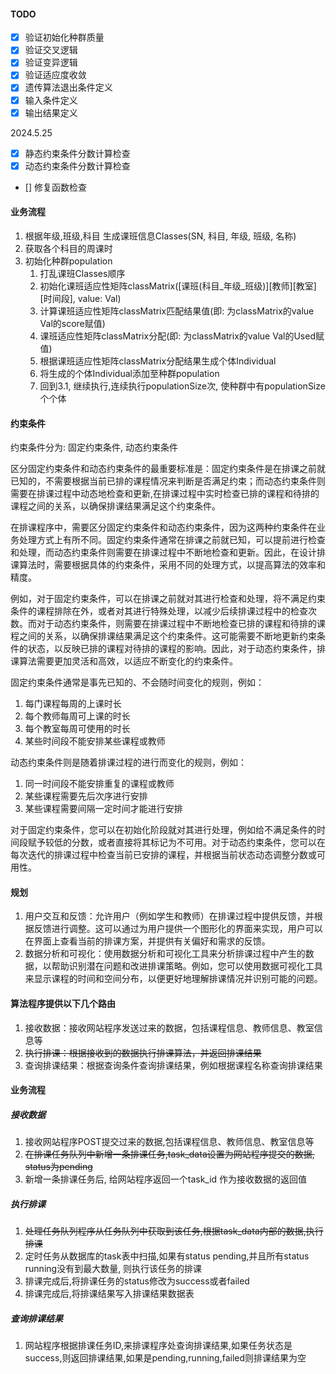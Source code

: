 #### TODO

- [x] 验证初始化种群质量
- [x] 验证交叉逻辑
- [x] 验证变异逻辑
- [x] 验证适应度收敛
- [x] 遗传算法退出条件定义
- [x] 输入条件定义
- [x] 输出结果定义
  
2024.5.25
- [x] 静态约束条件分数计算检查
- [x] 动态约束条件分数计算检查
- [] 修复函数检查

#### 业务流程

1. 根据年级,班级,科目 生成课班信息Classes(SN, 科目, 年级, 班级, 名称)
2. 获取各个科目的周课时
3. 初始化种群population
   1. 打乱课班Classes顺序
   2. 初始化课班适应性矩阵classMatrix([课班(科目_年级_班级)][教师][教室][时间段], value: Val)
   3. 计算课班适应性矩阵classMatrix匹配结果值(即: 为classMatrix的value Val的score赋值)
   4. 课班适应性矩阵classMatrix分配(即: 为classMatrix的value Val的Used赋值)
   5. 根据课班适应性矩阵classMatrix分配结果生成个体Individual
   6. 将生成的个体Individual添加至种群population
   7. 回到3.1, 继续执行,连续执行populationSize次, 使种群中有populationSize个个体


#### 约束条件

约束条件分为: 固定约束条件, 动态约束条件

区分固定约束条件和动态约束条件的最重要标准是：固定约束条件是在排课之前就已知的，不需要根据当前已排的课程情况来判断是否满足约束；而动态约束条件则需要在排课过程中动态地检查和更新,在排课过程中实时检查已排的课程和待排的课程之间的关系，以确保排课结果满足这个约束条件。

在排课程序中，需要区分固定约束条件和动态约束条件，因为这两种约束条件在业务处理方式上有所不同。固定约束条件通常在排课之前就已知，可以提前进行检查和处理，而动态约束条件则需要在排课过程中不断地检查和更新。因此，在设计排课算法时，需要根据具体的约束条件，采用不同的处理方式，以提高算法的效率和精度。

例如，对于固定约束条件，可以在排课之前就对其进行检查和处理，将不满足约束条件的课程排除在外，或者对其进行特殊处理，以减少后续排课过程中的检查次数。而对于动态约束条件，则需要在排课过程中不断地检查已排的课程和待排的课程之间的关系，以确保排课结果满足这个约束条件。这可能需要不断地更新约束条件的状态，以反映已排的课程对待排的课程的影响。因此，对于动态约束条件，排课算法需要更加灵活和高效，以适应不断变化的约束条件。

固定约束条件通常是事先已知的、不会随时间变化的规则，例如：

1. 每门课程每周的上课时长
2. 每个教师每周可上课的时长
3. 每个教室每周可使用的时长
4. 某些时间段不能安排某些课程或教师

动态约束条件则是随着排课过程的进行而变化的规则，例如：

1. 同一时间段不能安排重复的课程或教师
2. 某些课程需要先后次序进行安排
3. 某些课程需要间隔一定时间才能进行安排

对于固定约束条件，您可以在初始化阶段就对其进行处理，例如给不满足条件的时间段赋予较低的分数，或者直接将其标记为不可用。对于动态约束条件，您可以在每次迭代的排课过程中检查当前已安排的课程，并根据当前状态动态调整分数或可用性。


#### 规划
1. 用户交互和反馈：允许用户（例如学生和教师）在排课过程中提供反馈，并根据反馈进行调整。这可以通过为用户提供一个图形化的界面来实现，用户可以在界面上查看当前的排课方案，并提供有关偏好和需求的反馈。
2. 数据分析和可视化：使用数据分析和可视化工具来分析排课过程中产生的数据，以帮助识别潜在问题和改进排课策略。例如，您可以使用数据可视化工具来显示课程的时间和空间分布，以便更好地理解排课情况并识别可能的问题。


#### 算法程序提供以下几个路由
1. 接收数据：接收网站程序发送过来的数据，包括课程信息、教师信息、教室信息等
2. ~~执行排课：根据接收到的数据执行排课算法，并返回排课结果~~
3. 查询排课结果：根据查询条件查询排课结果，例如根据课程名称查询排课结果

#### 业务流程

##### 接收数据
1. 接收网站程序POST提交过来的数据,包括课程信息、教师信息、教室信息等
2. ~~在排课任务队列中新增一条排课任务,task_data设置为网站程序提交的数据, status为pending~~
3. 新增一条排课任务后, 给网站程序返回一个task_id 作为接收数据的返回值

##### 执行排课
1. ~~处理任务队列程序从任务队列中获取到该任务,根据task_data内部的数据,执行排课~~
2. 定时任务从数据库的task表中扫描,如果有status pending,并且所有status running没有到最大数量, 则执行该任务的排课
3. 排课完成后,将排课任务的status修改为success或者failed
4. 排课完成后,将排课结果写入排课结果数据表

##### 查询排课结果
1. 网站程序根据排课任务ID,来排课程序处查询排课结果,如果任务状态是success,则返回排课结果,如果是pending,running,failed则排课结果为空